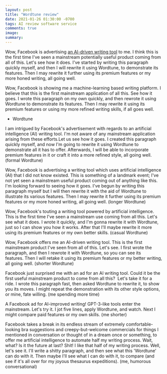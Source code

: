 ```yaml
---
layout: post
title: "Wordtune review"
date: 2021-01-26 01:30:00 -0700
tags: AI review software service
comments: true
image:
summary:
---
```

Wow, Facebook is advertising [an AI-driven writing tool](https://www.wordtune.com/) to me. I think this is the first time I've seen a mainstream potentially useful product coming from all of this. Let's see how it does. I've started by writing this paragraph quickly myself, and then I will rewrite it using Wordtune, to demonstrate its features. Then I may rewrite it further using its premium features or my more honed writing, all going well.

Wow, Facebook is showing me a machine-learning based writing platform. I believe that this is the first mainstream application of all this. See how it goes. I wrote this paragraph on my own quickly, and then rewrote it using Wordtune to demonstrate its features. Then I may rewrite it using its premium features or using my more refined writing skills, if all goes well.
 - Wordtune

I am intrigued by Facebook's advertisement with regards to an artificial intelligence (AI) writing tool. I'm not aware of any mainstream application arising from these efforts.Let us see how it goes. I created this paragraph quickly myself, and now I'm going to rewrite it using Wordtune to demonstrate all it has to offer. Afterwards, I will be able to incorporate premium features in it or craft it into a more refined style, all going well.
(formal Wordtune)

Wow, Facebook is advertising a writing tool which uses artificial intelligence (AI) that I did not know existed. This is something of a landmark event; I've not yet seen a mainstream useful product coming out of anything like this. I'm looking forward to seeing how it goes. I've begun by writing this paragraph myself but I will then rewrite it with the aid of Wordtune to illustrate its various features. Then I may rewrite it further using its premium features or my more honed writing, all going well.
(longer Wordtune)

Wow, Facebook's touting a writing tool powered by artificial intelligence. This is the first time I've seen a mainstream use coming from all this. Let's see what it does. I wrote it quickly, and I'm gonna rewrite it with Wordtune, just so I can show you how it works. After that I'll maybe rewrite it more using its premium features or my own better skills.
(casual Wordtune)

Wow, Facebook offers me an AI-driven writing tool. This is the first mainstream product I've seen from all of this. Let's see. I first wrote the paragraph, and then I rewrote it with Wordtune, so you can see its features. Then I will retake it using its premium features or my better writing, all going well.
(shorter Wordtune)

Facebook just surprised me with an ad for an AI writing tool. Could it be the first useful mainstream product to come from all this?  Let's take it for a ride. I wrote this paragraph fast, then asked Wordtune to rewrite it, to show you its moves. I might repeat the demonstration with its other style options, or mine, fate willing.
(me spending more time)

A Facebook ad for AI-improved writing! GPT-3-like tools enter the mainstream. Let's try it. I jot five lines, apply Wordtune, and watch. Next I might compare paid features or my own skills.
(me shorter)

Facebook takes a break in its endless stream of extremely comfortable-looking bra suggestions and creepy-but-welcome commercials for things I mentioned in conversation or thought of in a dream once or something, to offer me artificial intelligence to automate half my writing process. Wait, what? Is it the future at last? Shit! I like that half of my writing process. Well, let's see it. I'll write a shitty paragraph, and then see what this 'Wordtune' can do with it. Then maybe I'll see what I can do with it, to compare (and see if it's all over for my joyous thesaurus expeditions).
(me, humorous conversational)
